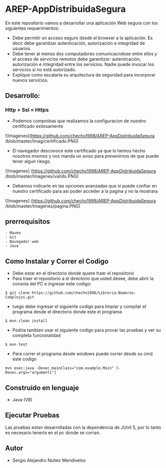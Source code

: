 # AREP-AppDistribuidaSegura

En este repositorio vamos a desarrollar una aplicación Web segura con los siguientes requerimientos:
- Debe permitir un acceso seguro desde el browser a la aplicación. Es decir debe garantizar autenticación, autorización e integridad de usuarios.
- Debe tener al menos dos computadores comunicacndose entre ellos y el acceso de servicios remotos debe garantizar: autenticación, autorización e integridad entre los servicios. Nadie puede invocar los servicios si no está autorizado.
- Explique como escalaría su arquitectura de seguridad para incorporar nuevos servicios.

## Desarrollo:

### Http + Ssl = Https

- Podemos comprobas que realizamos la configuracion de nuestro certificado exitosamente

![Imagenes](https://github.com/checho1998/AREP-AppDistribuidaSegura
/blob/master/Imag/certificado.PNG)

- El navegador desconoce este certificado ya que lo hemos hecho nosotros mismos y nos manda un aviso para prevenirnos de que puede tener algun riesgo.

![Imagenes] (https://github.com/checho1998/AREP-AppDistribuidaSegura /blob/master/Imagenes/valido.PNG)

- Debemos indicarle en las opciones avanzadas que si puede confiar en nuestro certificado para asi poder acceder a la pagina y no la mostrara

![Imagenes] (https://github.com/checho1998/AREP-AppDistribuidaSegura /blob/master/Imagenes/pagina.PNG)

## prerrequisitos

```
- Maven 
- Git
- Navegador web
- Java
```

## Como Instalar y Correr el Codigo

- Debe estar en el directorio donde quiere traer el repositorio
- Para traer el repositorio a el directorio que usted desee, debe abrir la consola del PC e ingresar este codigo:
```
$ git clone https://github.com/checho1998/Libreria-Numeros-Complejos.git
```
- luego debe ingresar el siguiente codigo para limpiar y compilar el programa desde el directorio donde este el programa
```
$ mvn clean install 
```
- Podria tambien usar el siguiente codigo para provar las pruebas y ver su completa funcionalidad
```
$ mvn test
```
- Para correr el programa desde windows puede correr desde su cmd este codigo
```
mvn exec:java -Dexec.mainClass="com.example.Main" [-Dexec.args="argument1"]
```



## Construido en lenguaje
  
  - Java (V8)
  
## Ejecutar Pruebas

Las pruebas estan desarrolladas con la dependencia de JUnit 5, por lo tanto es necesario tenerla
en el pc donde se corran.

## Autor

- Sergio Alejandro Nuñez Mendivelso
